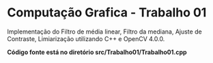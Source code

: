 # Computação Grafica - Trabalho 01
Implementação do Filtro de média linear, Filtro da mediana, Ajuste de Contraste, Limiarização utilizando C++ e OpenCV 4.0.0.

**Código fonte está no diretório src/Trabalho01/Trabalho01.cpp**
